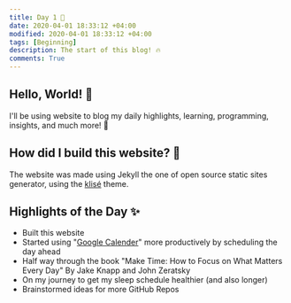 ```yaml
---
title: Day 1 🐣
date: 2020-04-01 18:33:12 +04:00
modified: 2020-04-01 18:33:12 +04:00
tags: [Beginning]
description: The start of this blog! 🔥
comments: True
---
```


## Hello, World! 👋

I'll be using website to blog my daily highlights, learning, programming, insights, and much more! 💯

## How did I build this website? 🤔

The website was made using Jekyll the one of open source static sites generator, using the <a href="https://github.com/piharpi/jekyll-klise" target="_blank" rel="noopener">klisé</a> theme.

## Highlights of the Day ✨

- Built this website
- Started using "<a href="https://calendar.google.com" target="_blank" rel="noopener">Google Calender</a>" more productively by scheduling the day ahead
- Half way through the book  "Make Time: How to Focus on What Matters Every Day" By Jake Knapp and John Zeratsky
- On my journey to get my sleep schedule healthier (and also longer)
- Brainstormed ideas for more GitHub Repos 
